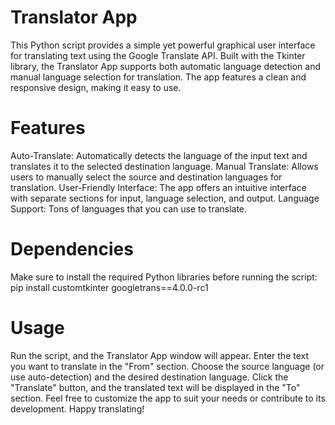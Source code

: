 # Translator App
This Python script provides a simple yet powerful graphical user interface for translating text using the Google Translate API. Built with the Tkinter library, the Translator App supports both automatic language detection and manual language selection for translation. The app features a clean and responsive design, making it easy to use.

# Features
Auto-Translate: Automatically detects the language of the input text and translates it to the selected destination language.
Manual Translate: Allows users to manually select the source and destination languages for translation.
User-Friendly Interface: The app offers an intuitive interface with separate sections for input, language selection, and output.
Language Support: Tons of languages that you can use to translate.

# Dependencies
Make sure to install the required Python libraries before running the script:
pip install customtkinter googletrans==4.0.0-rc1

# Usage
Run the script, and the Translator App window will appear.
Enter the text you want to translate in the "From" section.
Choose the source language (or use auto-detection) and the desired destination language.
Click the "Translate" button, and the translated text will be displayed in the "To" section.
Feel free to customize the app to suit your needs or contribute to its development. Happy translating!
